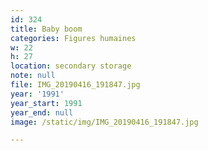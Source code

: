 ```yaml
---
id: 324
title: Baby boom
categories: Figures humaines
w: 22
h: 27
location: secondary storage
note: null
file: IMG_20190416_191847.jpg
year: '1991'
year_start: 1991
year_end: null
image: /static/img/IMG_20190416_191847.jpg

---
```

